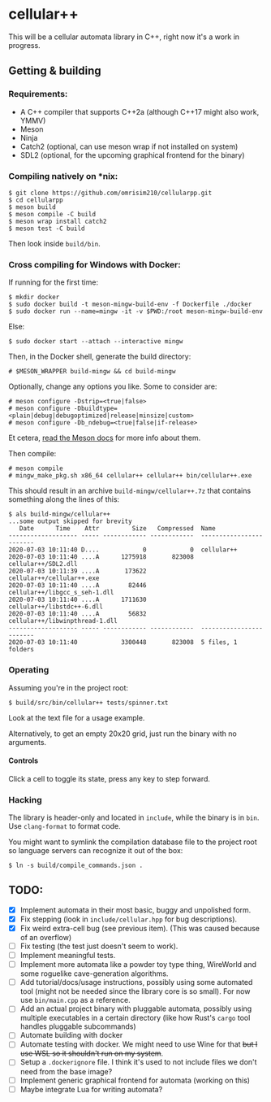 # cellular++

This will be a cellular automata library in C++, right now it's a work in progress.

## Getting & building

### Requirements:
 * A C++ compiler that supports C++2a (although C++17 might also work, YMMV)
 * Meson
 * Ninja
 * Catch2 (optional, can use meson wrap if not installed on system)
 * SDL2 (optional, for the upcoming graphical frontend for the binary)

### Compiling natively on *nix:

```
$ git clone https://github.com/omrisim210/cellularpp.git
$ cd cellularpp
$ meson build
$ meson compile -C build
$ meson wrap install catch2
$ meson test -C build
```

Then look inside `build/bin`.

### Cross compiling for Windows with Docker:

If running for the first time:
```
$ mkdir docker
$ sudo docker build -t meson-mingw-build-env -f Dockerfile ./docker
$ sudo docker run --name=mingw -it -v $PWD:/root meson-mingw-build-env
```

Else:

```
$ sudo docker start --attach --interactive mingw
```

Then, in the Docker shell, generate the build directory:

```
# $MESON_WRAPPER build-mingw && cd build-mingw
```

Optionally, change any options you like. Some to consider are:

```
# meson configure -Dstrip=<true|false>
# meson configure -Dbuildtype=<plain|debug|debugoptimized|release|minsize|custom>
# meson configure -Db_ndebug=<true|false|if-release>
```

Et cetera, [read the Meson docs](https://mesonbuild.com/Builtin-options.html) for more info about them.

Then compile:
```
# meson compile
# mingw_make_pkg.sh x86_64 cellular++ cellular++ bin/cellular++.exe
```

This should result in an archive `build-mingw/cellular++.7z` that contains something along the lines of this:

```
$ als build-mingw/cellular++
...some output skipped for brevity
   Date      Time    Attr         Size   Compressed  Name
------------------- ----- ------------ ------------  ------------------------
2020-07-03 10:11:40 D....            0            0  cellular++
2020-07-03 10:11:40 ....A      1275918       823008  cellular++/SDL2.dll
2020-07-03 10:11:39 ....A       173622               cellular++/cellular++.exe
2020-07-03 10:11:40 ....A        82446               cellular++/libgcc_s_seh-1.dll
2020-07-03 10:11:40 ....A      1711630               cellular++/libstdc++-6.dll
2020-07-03 10:11:40 ....A        56832               cellular++/libwinpthread-1.dll
------------------- ----- ------------ ------------  ------------------------
2020-07-03 10:11:40            3300448       823008  5 files, 1 folders
```

### Operating
Assuming you're in the project root:
```
$ build/src/bin/cellular++ tests/spinner.txt
```
Look at the text file for a usage example.

Alternatively, to get an empty 20x20 grid, just run the binary with no arguments.

#### Controls
Click a cell to toggle its state, press any key to step forward.

### Hacking
The library is header-only and located in `include`, while the binary is in `bin`.
Use `clang-format` to format code.

You might want to symlink the compilation database file to the project root so language servers can recognize it out of the box:
```
$ ln -s build/compile_commands.json .
```


## TODO:

- [x] Implement automata in their most basic, buggy and unpolished form.
- [x] Fix stepping (look in `include/cellular.hpp` for bug descriptions).
- [x] Fix weird extra-cell bug (see previous item). (This was caused because of an overflow)
- [ ] Fix testing (the test just doesn't seem to work).
- [ ] Implement meaningful tests.
- [ ] Implement more automata like a powder toy type thing, WireWorld and some roguelike cave-generation algorithms.
- [ ] Add tutorial/docs/usage instructions, possibly using some automated tool (might not be needed since the library core is so small). For now use `bin/main.cpp` as a reference.
- [ ] Add an actual project binary with pluggable automata, possibly using multiple executables in a certain directory (like how Rust's `cargo` tool handles pluggable subcommands)
- [ ] Automate building with docker
- [ ] Automate testing with docker. We might need to use Wine for that ~~but I use WSL so it shouldn't run on my system~~.
- [ ] Setup a `.dockerignore` file. I think it's used to not include files we don't need from the base image?
- [ ] Implement generic graphical frontend for automata (working on this)
- [ ] Maybe integrate Lua for writing automata?

